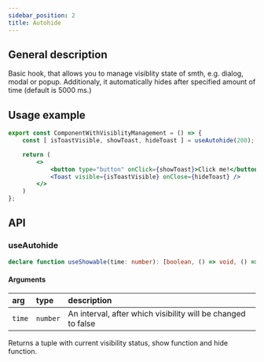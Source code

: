```yaml
---
sidebar_position: 2
title: Autohide
---
```


## General description

Basic hook, that allows you to manage visiblity state of smth, e.g. dialog, modal or popup. Additionaly, it automatically hides after specified amount of time (default is 5000 ms.)

## Usage example

```jsx
export const ComponentWithVisiblityManagement = () => {
    const [ isToastVisible, showToast, hideToast ] = useAutohide(200);

    return (
        <>
            <button type="button" onClick={showToast}>Click me!</button>
            <Toast visible={isToastVisible} onClose={hideToast} />
        </>
    )
};
```

## API

### useAutohide

```ts
declare function useShowable(time: number): [boolean, () => void, () => void];
```

#### Arguments

|arg|type|description|
|:--|:---|:----------|
|`time`|`number`|An interval, after which visibility will be changed to false|


Returns a tuple with current visibility status, show function and hide function.